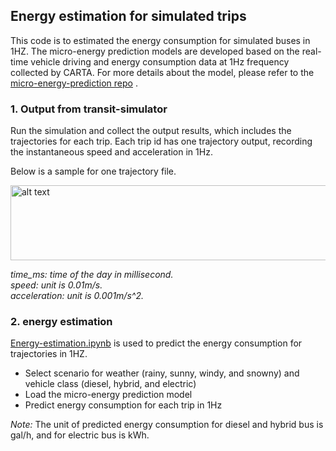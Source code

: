 ## Energy estimation for simulated trips
This code is to estimated the energy consumption for simulated buses in 1HZ. The micro-energy prediction models are developed based on the real-time vehicle driving and energy consumption data at 1Hz frequency collected by CARTA. For more details about the model, please refer to the [micro-energy-prediction repo](https://github.com/smarttransit-ai/micro-energy-prediction) .

### 1. Output from transit-simulator 

Run the simulation and collect the output results, which includes the trajectories for each trip. Each trip id has one trajectory output, recording the instantaneous speed and acceleration in 1Hz.

Below is a sample for one trajectory file.

<img src="https://github.com/smarttransit-ai/transit-simulator/blob/master/energy_estimation/traj_sample.png" alt="alt text" width="600" height="120">

*time_ms: time of the day in millisecond.*\
*speed: unit is 0.01m/s.*\
*acceleration: unit is 0.001m/s^2.*


### 2. energy estimation
[Energy-estimation.ipynb](https://github.com/smarttransit-ai/transit-simulator/blob/master/energy_estimation/Energy-estimation.ipynb) is used to predict the energy consumption for trajectories in 1HZ. 
* Select scenario for weather (rainy, sunny, windy, and snowny) and vehicle class (diesel, hybrid, and electric)
* Load the micro-energy prediction model 
* Predict energy consumption for each trip in 1Hz

*Note:* The unit of predicted energy consumption for diesel and hybrid bus is gal/h, and for electric bus is kWh.
